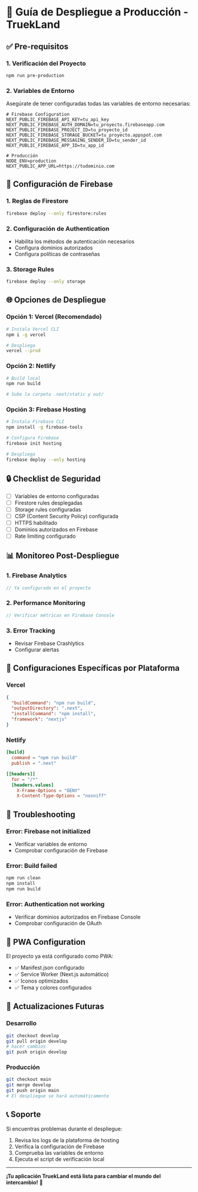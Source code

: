 # 🚀 Guía de Despliegue a Producción - TruekLand

## ✅ Pre-requisitos

### 1. Verificación del Proyecto
```bash
npm run pre-production
```

### 2. Variables de Entorno
Asegúrate de tener configuradas todas las variables de entorno necesarias:

```env
# Firebase Configuration
NEXT_PUBLIC_FIREBASE_API_KEY=tu_api_key
NEXT_PUBLIC_FIREBASE_AUTH_DOMAIN=tu_proyecto.firebaseapp.com
NEXT_PUBLIC_FIREBASE_PROJECT_ID=tu_proyecto_id
NEXT_PUBLIC_FIREBASE_STORAGE_BUCKET=tu_proyecto.appspot.com
NEXT_PUBLIC_FIREBASE_MESSAGING_SENDER_ID=tu_sender_id
NEXT_PUBLIC_FIREBASE_APP_ID=tu_app_id

# Producción
NODE_ENV=production
NEXT_PUBLIC_APP_URL=https://tudominio.com
```

## 🔧 Configuración de Firebase

### 1. Reglas de Firestore
```bash
firebase deploy --only firestore:rules
```

### 2. Configuración de Authentication
- Habilita los métodos de autenticación necesarios
- Configura dominios autorizados
- Configura políticas de contraseñas

### 3. Storage Rules
```bash
firebase deploy --only storage
```

## 🌐 Opciones de Despliegue

### Opción 1: Vercel (Recomendado)
```bash
# Instala Vercel CLI
npm i -g vercel

# Despliega
vercel --prod
```

### Opción 2: Netlify
```bash
# Build local
npm run build

# Sube la carpeta .next/static y out/
```

### Opción 3: Firebase Hosting
```bash
# Instala Firebase CLI
npm install -g firebase-tools

# Configura Firebase
firebase init hosting

# Despliega
firebase deploy --only hosting
```

## 🔒 Checklist de Seguridad

- [ ] Variables de entorno configuradas
- [ ] Firestore rules desplegadas
- [ ] Storage rules configuradas
- [ ] CSP (Content Security Policy) configurada
- [ ] HTTPS habilitado
- [ ] Dominios autorizados en Firebase
- [ ] Rate limiting configurado

## 📊 Monitoreo Post-Despliegue

### 1. Firebase Analytics
```javascript
// Ya configurado en el proyecto
```

### 2. Performance Monitoring
```javascript
// Verificar métricas en Firebase Console
```

### 3. Error Tracking
- Revisar Firebase Crashlytics
- Configurar alertas

## 🔧 Configuraciones Específicas por Plataforma

### Vercel
```json
{
  "buildCommand": "npm run build",
  "outputDirectory": ".next",
  "installCommand": "npm install",
  "framework": "nextjs"
}
```

### Netlify
```toml
[build]
  command = "npm run build"
  publish = ".next"

[[headers]]
  for = "/*"
  [headers.values]
    X-Frame-Options = "DENY"
    X-Content-Type-Options = "nosniff"
```

## 🚨 Troubleshooting

### Error: Firebase not initialized
- Verificar variables de entorno
- Comprobar configuración de Firebase

### Error: Build failed
```bash
npm run clean
npm install
npm run build
```

### Error: Authentication not working
- Verificar dominios autorizados en Firebase Console
- Comprobar configuración de OAuth

## 📱 PWA Configuration

El proyecto ya está configurado como PWA:
- ✅ Manifest.json configurado
- ✅ Service Worker (Next.js automático)
- ✅ Iconos optimizados
- ✅ Tema y colores configurados

## 🔄 Actualizaciones Futuras

### Desarrollo
```bash
git checkout develop
git pull origin develop
# hacer cambios
git push origin develop
```

### Producción
```bash
git checkout main
git merge develop
git push origin main
# El despliegue se hará automáticamente
```

## 📞 Soporte

Si encuentras problemas durante el despliegue:
1. Revisa los logs de la plataforma de hosting
2. Verifica la configuración de Firebase
3. Comprueba las variables de entorno
4. Ejecuta el script de verificación local

---

**¡Tu aplicación TruekLand está lista para cambiar el mundo del intercambio!** 🌟
